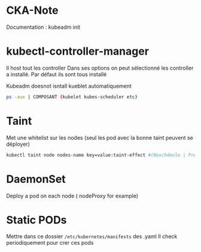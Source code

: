 # CKA-Note

Documentation :
kubeadm init 


# kubectl-controller-manager
Il host tout les controller
Dans ses options on peut sélectionné les controller a installé. Par défaut ils sont tous installé

Kubeadm doesnot isntall kueblet automatiquement

```bash
ps -aux | COMPOSANT (kubelet kubes-scheduler etc)
```

# Taint
Met une whitelist sur les nodes (seul les pod avec la bonne taint peuvent se déployer)
```bash
kubectl taint node nodes-name key=value:taint-effect #(Noschdeule | PreferNoSchedule | NoExecute )
```

# DaemonSet
Deploy a pod on each node ( nodeProxy for example)

# Static PODs
Mettre dans ce dossier `/etc/kubernetes/manifests` des .yaml
Il check periodiquement pour crer ces pods 